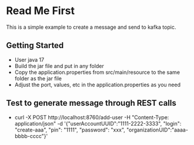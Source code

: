 # Read Me First

This is a simple example to create a message and send to kafka topic.

## Getting Started

* User java 17
* Build the jar file and put in any folder
* Copy the application.properties from src/main/resource to the same folder as the jar file
* Adjust the port, values, etc in the application.properties as you need


## Test to generate message through REST calls

* curl -X POST http://localhost:8760/add-user -H "Content-Type: application/json" -d '{"userAccountUUID":"1111-2222-3333", "login": "create-aaa", "pin": "1111", "password": "xxx", "organizationUID":"aaaa-bbbb-cccc"}'

